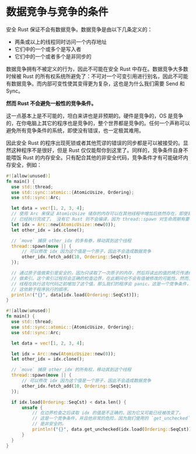 # 数据竞争与竞争的条件

安全 Rust 保证不会有数据竞争。数据竞争是由以下几条定义的：

- 两条或以上的线程同时访问一个内存地址
- 它们中的一个或多个是写入者
- 它们中的一个或者多个是非同步的

数据竞争拥有不被定义的行为，因此不可能在安全 Rust 中存在。数据竞争大多数时候被 Rust 的所有权系统所避免了：不可对一个可变引用进行别名，因此不可能有数据竞争。而内部可变性使其变得更为复杂，这也是为什么我们需要 Send 和 Sync。

**然而 Rust 不会避免一般性的竞争条件。**

这一点基本上是不可能的，坦白来讲也是非预期的。硬件是竞争的，OS 是竞争的，在你电脑上其它的程序也是竞争的，整个世界都是竞争的。任何一个声称可以避免所有竞争条件的系统，即使没有错误，也一定极其难用。

因此安全 Rust 的程序出现死锁或者其他荒谬的错误的同步都是可以被接受的。显然这种程序不是很好，但是 Rust 仅仅能帮你到这里了。同样的，竞争条件自身不能喂饭 Rust 的内存安全。只有配合其他的非安全代码，竞争条件才有可能破坏内存安全，例如：

```rs
#![allow(unused)]
fn main() {
  use std::thread;
  use std::sync::atomic::{AtomicUsize, Ordering};
  use std::sync::Arc;

  let data = vec![1, 2, 3, 4];
  // 使用 Arc 来保证 AtomicUsize 储存的内存可以在其他线程中增加后依然存在，即使我们
  // 已经执行完成了。 没有它 Rust 则不会编译，因为 thread::spawn 对生命周期有要求。
  let idx = Arc::new(AtomicUsize::new(0));
  let other_idx = idx.clone();

  // `move` 捕获 other_idx 的多有券，移动其到这个线程
  thread::spawn(move || {
      // 可以修改 idx 因为这个值是一个原子，因此不会造成数据竞争
      other_idx.fetch_add(10, Ordering::SeqCst);
  });

  // 通过原子值做索引是安全的，因为只读取了一次原子的内存，然后将读出的值的拷贝传递给 Vec
  // 做索引。这个索引过程将会正确的检查边界，在此期间也不会有值被修改的可能性。然而上面的
  // 线程在执行这句代码之前增加了这个值，那么我们的程序会 panic。这是一个竞争条件，因为
  // 这依赖于程序执行的顺序。
  println!("{}", data[idx.load(Ordering::SeqCst)]);
}
```

```rs
#![allow(unused)]
fn main() {
  use std::thread;
  use std::sync::atomic::{AtomicUsize, Ordering};
  use std::sync::Arc;

  let data = vec![1, 2, 3, 4];

  let idx = Arc::new(AtomicUsize::new(0));
  let other_idx = idx.clone();

  // `move` 捕获 other_idx 的所有权，移动其到这个线程
  thread::spawn(move || {
      // 可以修改 idx 因为这个值是一个原子，因此不会造成数据竞争
      other_idx.fetch_add(10, Ordering::SeqCst);
  });

  if idx.load(Ordering::SeqCst) < data.len() {
      unsafe {
          // 在边界检查之后读取 idx 的值是不正确的，因为它又可能已经被改变了。
          // 这是一个竞争条件，并且他非常的危险，因为我们使用的 `get_unchecked`
          // 是非安全的。
          println!("{}", data.get_unchecked(idx.load(Ordering::SeqCst)));
      }
  }
}
```
